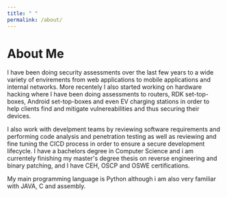 ```yaml
---
title: " "
permalink: /about/
---
```


# About Me

I have been doing security assessments over the last few years to a wide variety of envirements from web applications to mobile applications and internal networks.
More recentely I also started working on hardware hacking where I have been doing assessments to routers, RDK set-top-boxes, Android set-top-boxes and even EV charging stations in order to help clients find and mitigate vulnereabilities and thus securing their devices.
<br>

I also work with develpment teams by reviewing software requirements and performing code analysis and penetration testing as well as reviewing and fine tuning the CICD process in order to ensure a secure development lifecycle.
I have a bachelors degree in Computer Science and i am currentely finishing my master's degree thesis on reverse engineering and binary patching, and I have CEH, OSCP and OSWE certifications.
<br>

My main programming language is Python although i am also very familiar with JAVA, C and assembly.
